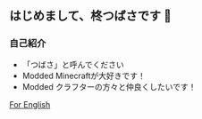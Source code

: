 ## はじめまして、柊つばさです 👋

### 自己紹介
- 「つばさ」と呼んでください
- Modded Minecraftが大好きです！
- Modded クラフターの方々と仲良くしたいです！

[For English](https://github.com/Hiiragi283/hiiragi283/blob/main/README.md)
